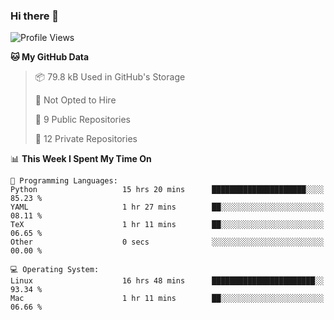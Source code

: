 ### Hi there 👋

<!--
**huayuan4396/huayuan4396** is a ✨ _special_ ✨ repository because its `README.md` (this file) appears on your GitHub profile.

Here are some ideas to get you started:

- 🔭 I’m currently working on ...
- 🌱 I’m currently learning ...
- 👯 I’m looking to collaborate on ...
- 🤔 I’m looking for help with ...
- 💬 Ask me about ...
- 📫 How to reach me: ...
- 😄 Pronouns: ...
- ⚡ Fun fact: ...
-->

<!--START_SECTION:waka-->
![Profile Views](http://img.shields.io/badge/Profile%20Views-0-blue)

**🐱 My GitHub Data** 

> 📦 79.8 kB Used in GitHub's Storage 
 > 
> 🚫 Not Opted to Hire
 > 
> 📜 9 Public Repositories 
 > 
> 🔑 12 Private Repositories 
 > 
📊 **This Week I Spent My Time On** 

```text
💬 Programming Languages: 
Python                   15 hrs 20 mins      █████████████████████░░░░   85.23 % 
YAML                     1 hr 27 mins        ██░░░░░░░░░░░░░░░░░░░░░░░   08.11 % 
TeX                      1 hr 11 mins        ██░░░░░░░░░░░░░░░░░░░░░░░   06.65 % 
Other                    0 secs              ░░░░░░░░░░░░░░░░░░░░░░░░░   00.00 % 

💻 Operating System: 
Linux                    16 hrs 48 mins      ███████████████████████░░   93.34 % 
Mac                      1 hr 11 mins        ██░░░░░░░░░░░░░░░░░░░░░░░   06.66 % 
```


<!--END_SECTION:waka-->
